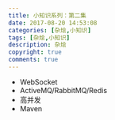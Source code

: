 ```yaml
---
title: 小知识系列：第二集
date: 2017-08-20 14:53:08
categories: [杂烩,小知识]
tags: [杂烩,小知识]
description: 杂烩
copyright: true
comments: true
---
```

<!-- more -->
* WebSocket
* ActiveMQ/RabbitMQ/Redis
* 高并发
* Maven